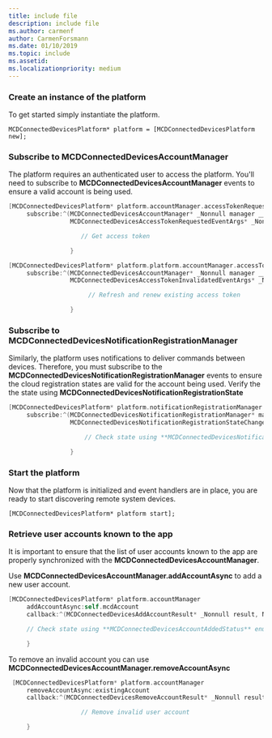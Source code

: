 ```yaml
---
title: include file
description: include file
ms.author: carmenf
author: CarmenForsmann
ms.date: 01/10/2019
ms.topic: include
ms.assetid: 
ms.localizationpriority: medium
---
```


### Create an instance of the platform

To get started simply instantiate the platform.

`MCDConnectedDevicesPlatform* platform = [MCDConnectedDevicesPlatform new];`

### Subscribe to MCDConnectedDevicesAccountManager

The platform requires an authenticated user to access the platform.  You'll need to subscribe to **MCDConnectedDevicesAccountManager** events to ensure a valid account is being used.

```ObjectiveC
[MCDConnectedDevicesPlatform* platform.accountManager.accessTokenRequested
     subscribe:^(MCDConnectedDevicesAccountManager* _Nonnull manager __unused,
                 MCDConnectedDevicesAccessTokenRequestedEventArgs* _Nonnull request __unused) {

                    // Get access token

                 }
```

```ObjectiveC
[MCDConnectedDevicesPlatform* platform.platform.accountManager.accessTokenInvalidated
     subscribe:^(MCDConnectedDevicesAccountManager* _Nonnull manager __unused,
                 MCDConnectedDevicesAccessTokenInvalidatedEventArgs* _Nonnull request) {

                      // Refresh and renew existing access token

                 }
```

### Subscribe to MCDConnectedDevicesNotificationRegistrationManager

Similarly, the platform uses notifications to deliver commands between devices.  Therefore, you must subscribe to the **MCDConnectedDevicesNotificationRegistrationManager** events to ensure the cloud registration states are valid for the account being used.  Verify the the state using **MCDConnectedDevicesNotificationRegistrationState**

```ObjectiveC
[MCDConnectedDevicesPlatform* platform.notificationRegistrationManager.notificationRegistrationStateChanged
     subscribe:^(MCDConnectedDevicesNotificationRegistrationManager* manager __unused,
                 MCDConnectedDevicesNotificationRegistrationStateChangedEventArgs* args __unused) {

                     // Check state using **MCDConnectedDevicesNotificationRegistrationState** enum

                 }

```

### Start the platform
Now that the platform is initialized and event handlers are in place, you are ready to start discovering remote system devices.  

`[MCDConnectedDevicesPlatform* platform start];`

### Retrieve user accounts known to the app

It is important to ensure that the list of user accounts known to the app are properly synchronized with the **MCDConnectedDevicesAccountManager**.

Use **MCDConnectedDevicesAccountManager.addAccountAsync** to add a new user account.

```ObjectiveC
[MCDConnectedDevicesPlatform* platform.accountManager
     addAccountAsync:self.mcdAccount
     callback:^(MCDConnectedDevicesAddAccountResult* _Nonnull result, NSError* _Nullable error) {

     // Check state using **MCDConnectedDevicesAccountAddedStatus** enum

     }
```

To remove an invalid account you can use **MCDConnectedDevicesAccountManager.removeAccountAsync**

```ObjectiveC
 [MCDConnectedDevicesPlatform* platform.accountManager
     removeAccountAsync:existingAccount
     callback:^(MCDConnectedDevicesRemoveAccountResult* _Nonnull result __unused, NSError* _Nullable error) {

                    // Remove invalid user account

     }
```